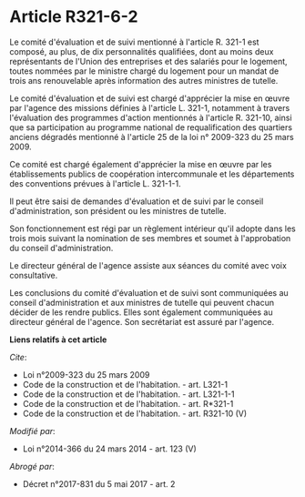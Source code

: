 # Article R321-6-2

Le comité d'évaluation et de suivi mentionné à l'article R. 321-1 est composé, au plus, de dix personnalités qualifiées, dont
au moins deux représentants de l'Union des entreprises et des salariés pour le logement, toutes nommées par le ministre
chargé du logement pour un mandat de trois ans renouvelable après information des autres ministres de tutelle. 

Le comité d'évaluation et de suivi est chargé d'apprécier la mise en œuvre par l'agence des missions définies à l'article L.
321-1, notamment à travers l'évaluation des programmes d'action mentionnés à l'article R. 321-10, ainsi que sa participation
au programme national de requalification des quartiers anciens dégradés mentionné à l'article 25 de la loi n° 2009-323 du 25
mars 2009. 

Ce comité est chargé également d'apprécier la mise en œuvre par les établissements publics de coopération intercommunale et
les départements des conventions prévues à l'article L. 321-1-1. 

Il peut être saisi de demandes d'évaluation et de suivi par le conseil d'administration, son président ou les ministres de
tutelle. 

Son fonctionnement est régi par un règlement intérieur qu'il adopte dans les trois mois suivant la nomination de ses membres
et soumet à l'approbation du conseil d'administration. 

Le directeur général de l'agence assiste aux séances du comité avec voix consultative. 

Les conclusions du comité d'évaluation et de suivi sont communiquées au conseil d'administration et aux ministres de tutelle
qui peuvent chacun décider de les rendre publics. Elles sont également communiquées au directeur général de l'agence. Son
secrétariat est assuré par l'agence.

**Liens relatifs à cet article**

_Cite_:

  - Loi n°2009-323 du 25 mars 2009
  - Code de la construction et de l'habitation. - art. L321-1
  - Code de la construction et de l'habitation. - art. L321-1-1
  - Code de la construction et de l'habitation. - art. R*321-1
  - Code de la construction et de l'habitation. - art. R321-10 (V)

_Modifié par_:

  - Loi n°2014-366 du 24 mars 2014 - art. 123 (V)

_Abrogé par_:

  - Décret n°2017-831 du 5 mai 2017 - art. 2

